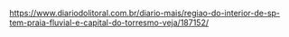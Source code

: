 https://www.diariodolitoral.com.br/diario-mais/regiao-do-interior-de-sp-tem-praia-fluvial-e-capital-do-torresmo-veja/187152/

